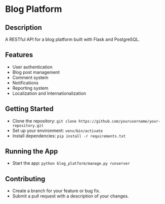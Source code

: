 # Blog Platform

## Description
A RESTful API for a blog platform built with Flask and PostgreSQL.

## Features
- User authentication
- Blog post management
- Comment system
- Notifications
- Reporting system
- Localization and Internationalization

## Getting Started
- Clone the repository: `git clone https://github.com/yourusername/your-repository.git`
- Set up your environment: `venv/bin/activate`
- Install dependencies: `pip install -r requirements.txt`

## Running the App
- Start the app: `python blog_platform/manage.py runserver`

## Contributing
- Create a branch for your feature or bug fix.
- Submit a pull request with a description of your changes.

